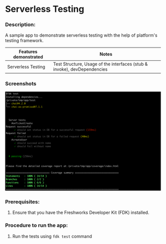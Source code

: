 # Serverless Testing

### Description:

A sample app to demonstrate serverless testing with the help of platform's testing framework.

Features demonstrated | Notes
--------------------- | ------
Serverless Testing    | Test Structure, Usage of the interfaces (stub & invoke), devDependencies

### Screenshots

<img src="./screenshots/serverless-testing.png">

### Prerequisites:
1. Ensure that you have the Freshworks Developer Kit (FDK) installed.

### Procedure to run the app:
1. Run the tests using `fdk test` command
